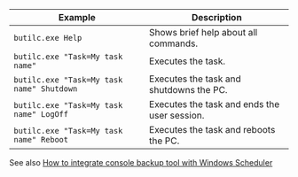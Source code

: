 | Example                                   | Description                                           |
| ----------------------------------------- | ----------------------------------------------------- |
| `butilc.exe Help`                         | Shows brief help about all commands.                  |
| `butilc.exe "Task=My task name"`          | Executes the task.                                    |
| `butilc.exe "Task=My task name" Shutdown` | Executes the task and shutdowns the PC.               |
| `butilc.exe "Task=My task name" LogOff`   | Executes the task and ends the user session.          |
| `butilc.exe "Task=My task name" Reboot`   | Executes the task and reboots the PC.                 |

See also [How to integrate console backup tool with Windows Scheduler](../Schedule/Integration%20with%20Windows%20Scheduler.md)
